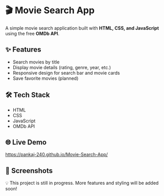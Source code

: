 # 🎬 Movie Search App

A simple movie search application built with **HTML, CSS, and JavaScript** using the free **OMDb API**.

## ✨ Features
- Search movies by title  
- Display movie details (rating, genre, year, etc.)  
- Responsive design for search bar and movie cards  
- Save favorite movies (planned)  

## 🛠️ Tech Stack
- HTML  
- CSS  
- JavaScript  
- OMDb API  

## 🌐 Live Demo

https://pankaj-240.github.io/Movie-Search-App/


## 📸 Screenshots


💡 This project is still in progress. More features and styling will be added soon!
